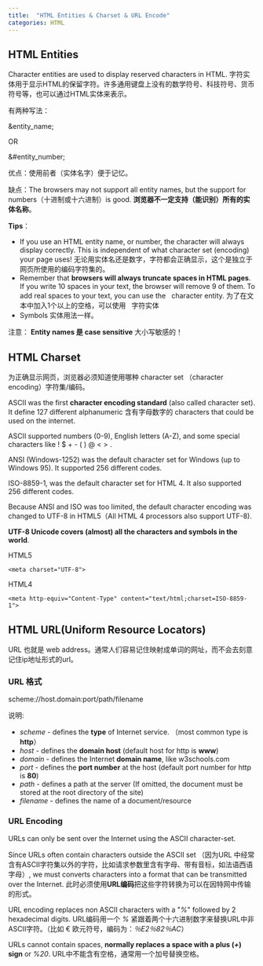 ```yaml
---
title:  "HTML Entities & Charset & URL Encode"
categories: HTML
---
```

## HTML Entities

Character entities are used to display reserved characters in HTML. 字符实体用于显示HTML的保留字符。许多通用键盘上没有的数学符号、科技符号、货币符号等，也可以通过HTML实体来表示。

有两种写法：

&entity_name;

OR

&#entity_number;

优点：使用前者（实体名字）便于记忆。

缺点：The browsers may not support all entity names, but the support for numbers（十进制或十六进制）is good. **浏览器不一定支持（能识别）所有的实体名称**。

<!--more-->

**Tips**：

+ If you use an HTML entity name, or number, the character will always display correctly. This is independent of what character set (encoding) your page uses!
无论用实体名还是数字，字符都会正确显示，这个是独立于网页所使用的编码字符集的。
+ Remember that **browsers will always truncate spaces in HTML pages**. If you write 10 spaces in your text, the browser will remove 9 of them. To add real spaces to your text, you can use the _&nbsp;_ character entity. 为了在文本中加入1个以上的空格，可以使用 _&nbsp;_ 字符实体
+ Symbols 实体用法一样。

注意： **Entity names 是 case sensitive** 大小写敏感的！

## HTML Charset

为正确显示网页，浏览器必须知道使用哪种 character set （character encoding）字符集/编码。

ASCII was the first **character encoding standard** (also called character set). It define 127 different alphanumeric 含有字母数字的 characters that could be used on the internet.

ASCII supported numbers (0-9), English letters (A-Z), and some special characters like ! $ + - ( ) @ < > .

ANSI (Windows-1252) was the default character set for Windows (up to Windows 95). It supported 256 different codes.

ISO-8859-1, was the default character set for HTML 4. It also supported 256 different codes.

Because ANSI and ISO was too limited, the default character encoding was changed to UTF-8 in HTML5（All HTML 4 processors also support UTF-8).

**UTF-8 Unicode covers (almost) all the characters and symbols in the world**.

HTML5

    <meta charset="UTF-8">

HTML4

    <meta http-equiv="Content-Type" content="text/html;charset=ISO-8859-1">

## HTML URL(Uniform Resource Locators)

URL 也就是 web address。通常人们容易记住映射成单词的网址，而不会去刻意记住ip地址形式的url。

### URL 格式

scheme://host.domain:port/path/filename

说明:

+ _scheme_ - defines the **type** of Internet service. （most common type is **http**）
+ _host_ - defines the **domain host** (default host for http is **www**)
+ _domain_ - defines the Internet **domain name**, like w3schools.com
+ _port_ - defines the **port number** at the host (default port number for http is **80**)
+ _path_ - defines a path at the server (If omitted, the document must be stored at the root directory of the site)
+ _filename_ - defines the name of a document/resource

### URL Encoding

URLs can only be sent over the Internet using the ASCII character-set.

Since URLs often contain characters outside the ASCII set （因为URL 中经常含有ASCII字符集以外的字符，比如请求参数里含有字母、带有音标，如法语西语字母）, we must converts characters into a format that can be transmitted over the Internet. 此时必须使用**URL编码**把这些字符转换为可以在因特网中传输的形式。

URL encoding replaces non ASCII characters with a "_%_" followed by 2 hexadecimal digits. URL编码用一个 _%_ 紧跟着两个十六进制数字来替换URL中非ASCII字符。（比如 &euro; 欧元符号，编码为：_％E2％82％AC_）

URLs cannot contain spaces, **normally replaces a space with a plus (_+_) sign** or _%20_. URL中不能含有空格，通常用一个加号替换空格。
